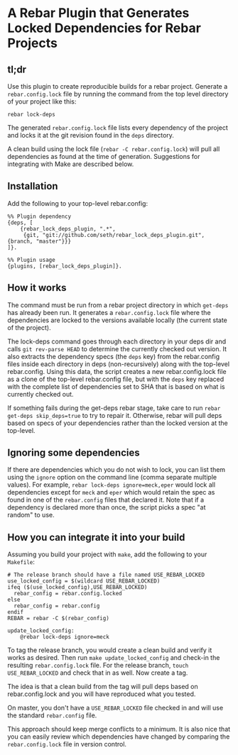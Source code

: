 # A Rebar Plugin that Generates Locked Dependencies for Rebar Projects #

## tl;dr ##

Use this plugin to create reproducible builds for a rebar
project. Generate a `rebar.config.lock` file by running the command
from the top level directory of your project like this:

    rebar lock-deps

The generated `rebar.config.lock` file lists every dependency of the
project and locks it at the git revision found in the `deps` directory.

A clean build using the lock file (`rebar -C rebar.config.lock`) will
pull all dependencies as found at the time of generation. Suggestions
for integrating with Make are described below.

## Installation ##

Add the following to your top-level rebar.config:

    %% Plugin dependency
    {deps, [
    	{rebar_lock_deps_plugin, ".*",
         {git, "git://github.com/seth/rebar_lock_deps_plugin.git", {branch, "master"}}}
    ]}.

    %% Plugin usage
    {plugins, [rebar_lock_deps_plugin]}.

## How it works ##

The command must be run from a rebar project directory in which
`get-deps` has already been run. It generates a `rebar.config.lock`
file where the dependencies are locked to the versions available
locally (the current state of the project).

The lock-deps command goes through each directory in your deps dir and
calls `git rev-parse HEAD` to determine the currently checked out
version. It also extracts the dependency specs (the `deps` key) from
the rebar.config files inside each directory in deps (non-recursively)
along with the top-level rebar.config. Using this data, the script
creates a new rebar.config.lock file as a clone of the top-level
rebar.config file, but with the `deps` key replaced with the complete
list of dependencies set to SHA that is based on
what is currently checked out.

If something fails during the get-deps rebar stage, take care to run
`rebar get-deps skip_deps=true` to try to repair it. Otherwise, rebar
will pull deps based on specs of your dependencies rather than the
locked version at the top-level.

## Ignoring some dependencies ##

If there are dependencies which you do not wish to lock, you can list
them using the `ignore` option on the command line (comma separate
multiple values).  For example, `rebar lock-deps ignore=meck,eper`
would lock all dependencies except for `meck` and `eper` which would
retain the spec as found in one of the `rebar.config` files that
declared it. Note that if a dependency is declared more than once, the
script picks a spec "at random" to use.

## How you can integrate it into your build ##

Assuming you build your project with `make`, add the following to your
`Makefile`:

    # The release branch should have a file named USE_REBAR_LOCKED
    use_locked_config = $(wildcard USE_REBAR_LOCKED)
    ifeq ($(use_locked_config),USE_REBAR_LOCKED)
      rebar_config = rebar.config.locked
    else
      rebar_config = rebar.config
    endif
    REBAR = rebar -C $(rebar_config)

    update_locked_config:
    	@rebar lock-deps ignore=meck

To tag the release branch, you would create a clean build and verify
it works as desired. Then run `make update_locked_config` and check-in
the resulting `rebar.config.lock` file. For the release branch, `touch
USE_REBAR_LOCKED` and check that in as well. Now create a tag.

The idea is that a clean build from the tag will pull deps based on
rebar.config.lock and you will have reproduced what you tested.

On master, you don't have a `USE_REBAR_LOCKED` file checked in and will
use the standard `rebar.config` file.

This approach should keep merge conflicts to a minimum. It is also
nice that you can easily review which dependencies have changed by
comparing the `rebar.config.lock` file in version control.

